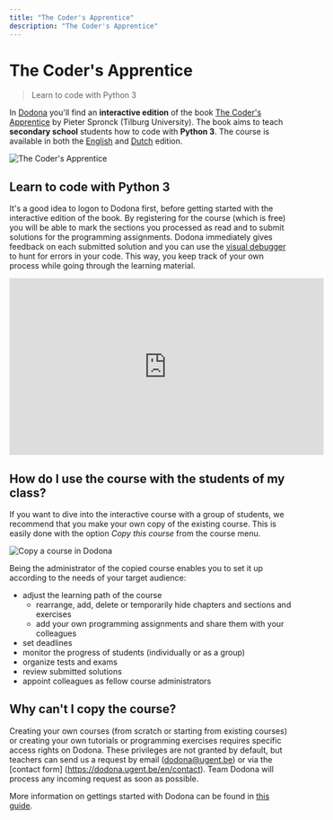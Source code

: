 ```yaml
---
title: "The Coder's Apprentice"
description: "The Coder's Apprentice"
---
```


# The Coder's Apprentice

> Learn to code with Python 3

In [Dodona](https://dodona-edu.github.io/nl/guides/getting-started/) you'll find an **interactive edition** of the book [The Coder's Apprentice](http://www.spronck.net/pythonbook/dutchindex.xhtml) by Pieter Spronck (Tilburg University). The book aims to teach **secondary school** students how to code with **Python 3**. The course is available in both the [English](https://dodona.ugent.be/nl/courses/293/) and [Dutch](https://dodona.ugent.be/nl/courses/293/) edition.

![The Coder's Apprentice](./codersapprentice.png)

## Learn to code with Python 3

It's a good idea to logon to Dodona first, before getting started with the interactive edition of the book. By registering for the course (which is free) you will be able to mark the sections you processed as read and to submit solutions for the programming assignments. Dodona immediately gives feedback on each submitted solution and you can use the [visual debugger](http://www.pythontutor.com/) to hunt for errors in your code. This way, you keep track of your own process while going through the learning material.

<iframe width="560" height="315" src="https://www.youtube.com/embed/eAp-ftrZQDE" frameborder="0" allow="accelerometer; autoplay; encrypted-media; gyroscope; picture-in-picture" allowfullscreen></iframe>

## How do I use the course with the students of my class?

If you want to dive into the interactive course with a group of students, we recommend that you make your own copy of the existing course. This is easily done with the option *Copy this course* from the course menu.

![Copy a course in Dodona](./course-copy-en.png)

Being the administrator of the copied course enables you to set it up according to the needs of your target audience:

- adjust the learning path of the course
  - rearrange, add, delete or temporarily hide chapters and sections and exercises
  - add your own programming assignments and share them with your colleagues
- set deadlines
- monitor the progress of students (individually or as a group)
- organize tests and exams
- review submitted solutions
- appoint colleagues as fellow course administrators

## Why can't I copy the course?

Creating your own courses (from scratch or starting from existing courses) or creating your own tutorials or programming exercises requires specific access rights on Dodona. These privileges are not granted by default, but teachers can send us a request by email (dodona@ugent.be) or via the [contact form] (https://dodona.ugent.be/en/contact). Team Dodona will process any incoming request as soon as possible.

More information on gettings started with Dodona can be found in [this guide](/en/guides/teachers/getting-started).
